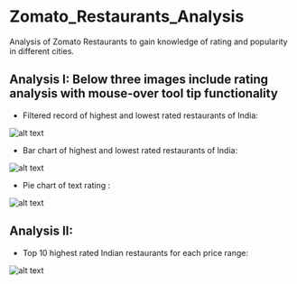 # Zomato_Restaurants_Analysis

Analysis of Zomato Restaurants to gain knowledge of rating and popularity in different cities.

## Analysis I: Below three images include rating analysis with mouse-over tool tip functionality

- Filtered record of highest and lowest rated restaurants of India:

![alt text](https://raw.githubusercontent.com/karankharecha/Zomato_Restaurants_Analysis/master/output_files/max_min_rating_csv.png)

- Bar chart of highest and lowest rated restaurants of India:

![alt text](https://raw.githubusercontent.com/karankharecha/Zomato_Restaurants_Analysis/master/output_files/max_min_rating.png)

- Pie chart of text rating :

![alt text](https://raw.githubusercontent.com/karankharecha/Zomato_Restaurants_Analysis/master/output_files/text_rating.png)

## Analysis II:

- Top 10 highest rated Indian restaurants for each price range:

![alt text](https://raw.githubusercontent.com/karankharecha/Zomato_Restaurants_Analysis/master/output_files/price_range.png)
